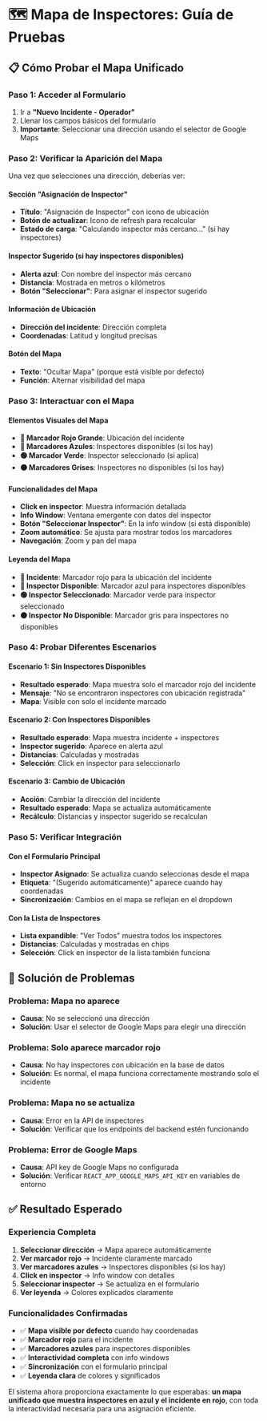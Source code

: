 # 🗺️ Mapa de Inspectores: Guía de Pruebas

## 📋 Cómo Probar el Mapa Unificado

### **Paso 1: Acceder al Formulario**
1. Ir a **"Nuevo Incidente - Operador"**
2. Llenar los campos básicos del formulario
3. **Importante**: Seleccionar una dirección usando el selector de Google Maps

### **Paso 2: Verificar la Aparición del Mapa**
Una vez que selecciones una dirección, deberías ver:

#### **Sección "Asignación de Inspector"**
- **Título**: "Asignación de Inspector" con icono de ubicación
- **Botón de actualizar**: Icono de refresh para recalcular
- **Estado de carga**: "Calculando inspector más cercano..." (si hay inspectores)

#### **Inspector Sugerido** (si hay inspectores disponibles)
- **Alerta azul**: Con nombre del inspector más cercano
- **Distancia**: Mostrada en metros o kilómetros
- **Botón "Seleccionar"**: Para asignar el inspector sugerido

#### **Información de Ubicación**
- **Dirección del incidente**: Dirección completa
- **Coordenadas**: Latitud y longitud precisas

#### **Botón del Mapa**
- **Texto**: "Ocultar Mapa" (porque está visible por defecto)
- **Función**: Alternar visibilidad del mapa

### **Paso 3: Interactuar con el Mapa**

#### **Elementos Visuales del Mapa**
- **🔴 Marcador Rojo Grande**: Ubicación del incidente
- **🔵 Marcadores Azules**: Inspectores disponibles (si los hay)
- **🟢 Marcador Verde**: Inspector seleccionado (si aplica)
- **⚫ Marcadores Grises**: Inspectores no disponibles (si los hay)

#### **Funcionalidades del Mapa**
- **Click en inspector**: Muestra información detallada
- **Info Window**: Ventana emergente con datos del inspector
- **Botón "Seleccionar Inspector"**: En la info window (si está disponible)
- **Zoom automático**: Se ajusta para mostrar todos los marcadores
- **Navegación**: Zoom y pan del mapa

#### **Leyenda del Mapa**
- **🔴 Incidente**: Marcador rojo para la ubicación del incidente
- **🔵 Inspector Disponible**: Marcador azul para inspectores disponibles
- **🟢 Inspector Seleccionado**: Marcador verde para inspector seleccionado
- **⚫ Inspector No Disponible**: Marcador gris para inspectores no disponibles

### **Paso 4: Probar Diferentes Escenarios**

#### **Escenario 1: Sin Inspectores Disponibles**
- **Resultado esperado**: Mapa muestra solo el marcador rojo del incidente
- **Mensaje**: "No se encontraron inspectores con ubicación registrada"
- **Mapa**: Visible con solo el incidente marcado

#### **Escenario 2: Con Inspectores Disponibles**
- **Resultado esperado**: Mapa muestra incidente + inspectores
- **Inspector sugerido**: Aparece en alerta azul
- **Distancias**: Calculadas y mostradas
- **Selección**: Click en inspector para seleccionarlo

#### **Escenario 3: Cambio de Ubicación**
- **Acción**: Cambiar la dirección del incidente
- **Resultado esperado**: Mapa se actualiza automáticamente
- **Recálculo**: Distancias y inspector sugerido se recalculan

### **Paso 5: Verificar Integración**

#### **Con el Formulario Principal**
- **Inspector Asignado**: Se actualiza cuando seleccionas desde el mapa
- **Etiqueta**: "(Sugerido automáticamente)" aparece cuando hay coordenadas
- **Sincronización**: Cambios en el mapa se reflejan en el dropdown

#### **Con la Lista de Inspectores**
- **Lista expandible**: "Ver Todos" muestra todos los inspectores
- **Distancias**: Calculadas y mostradas en chips
- **Selección**: Click en inspector de la lista también funciona

## 🔧 Solución de Problemas

### **Problema: Mapa no aparece**
- **Causa**: No se seleccionó una dirección
- **Solución**: Usar el selector de Google Maps para elegir una dirección

### **Problema: Solo aparece marcador rojo**
- **Causa**: No hay inspectores con ubicación en la base de datos
- **Solución**: Es normal, el mapa funciona correctamente mostrando solo el incidente

### **Problema: Mapa no se actualiza**
- **Causa**: Error en la API de inspectores
- **Solución**: Verificar que los endpoints del backend estén funcionando

### **Problema: Error de Google Maps**
- **Causa**: API key de Google Maps no configurada
- **Solución**: Verificar `REACT_APP_GOOGLE_MAPS_API_KEY` en variables de entorno

## ✅ Resultado Esperado

### **Experiencia Completa**
1. **Seleccionar dirección** → Mapa aparece automáticamente
2. **Ver marcador rojo** → Incidente claramente marcado
3. **Ver marcadores azules** → Inspectores disponibles (si los hay)
4. **Click en inspector** → Info window con detalles
5. **Seleccionar inspector** → Se actualiza en el formulario
6. **Ver leyenda** → Colores explicados claramente

### **Funcionalidades Confirmadas**
- ✅ **Mapa visible por defecto** cuando hay coordenadas
- ✅ **Marcador rojo** para el incidente
- ✅ **Marcadores azules** para inspectores disponibles
- ✅ **Interactividad completa** con info windows
- ✅ **Sincronización** con el formulario principal
- ✅ **Leyenda clara** de colores y significados

El sistema ahora proporciona exactamente lo que esperabas: **un mapa unificado que muestra inspectores en azul y el incidente en rojo**, con toda la interactividad necesaria para una asignación eficiente.
